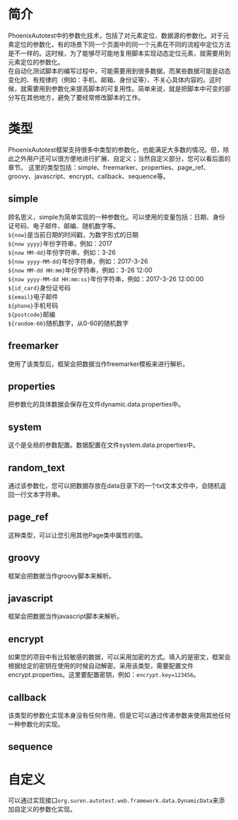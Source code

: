 # 简介
PhoenixAutotest中的参数化技术，包括了对元素定位、数据源的参数化。对于元素定位的参数化，有的场景下同一个页面中的同一个元素在不同的流程中定位方法是不一样的。这时候，为了能够尽可能地复用脚本实现动态定位元素，就需要用到元素定位的参数化。    
在自动化测试脚本的编写过程中，可能需要用到很多数据，而某些数据可能是动态变化的、有规律的（例如：手机、邮箱、身份证等）、不关心具体内容的。这时候，就需要用到参数化来提高脚本的可复用性。简单来说，就是把脚本中可变的部分写在其他地方，避免了要经常修改脚本的工作。
# 类型
PhoenixAutotest框架支持很多中类型的参数化，也能满足大多数的情况。但，除此之外用户还可以很方便地进行扩展、自定义；当然自定义部分，您可以看后面的章节。
这里的类型包括：simple、freemarker、properties、page_ref、groovy、javascript、encrypt、callback、sequence等。
## simple
顾名思义，simple为简单实现的一种参数化。可以使用的变量包括：日期、身份证号码、电子邮件、邮编、随机数字等。  
`${now}`是当前日期的时间戳，为数字形式的日期  
`${now yyyy}`年份字符串，例如：2017  
`${now MM-dd}`年份字符串，例如：3-26  
`${now yyyy-MM-dd}`年份字符串，例如：2017-3-26  
`${now MM-dd HH:mm}`年份字符串，例如：3-26 12:00  
`${now yyyy-MM-dd HH:mm:ss}`年份字符串，例如：2017-3-26 12:00:00  
`${id_card}`身份证号码  
`${email}`电子邮件  
`${phone}`手机号码  
`${postcode}`邮编  
`${random-60}`随机数字，从0-60的随机数字
## freemarker
使用了该类型后，框架会把数据当作freemarker模板来进行解析。
## properties
把参数化的具体数据会保存在文件dynamic.data.properties中。
## system
这个是全局的参数配置。数据配置在文件system.data.properties中。
## random_text
通过该参数化，您可以把数据存放在data目录下的一个txt文本文件中，会随机返回一行文本字符串。
## page_ref
这种类型，可以让您引用其他Page类中属性的值。
## groovy
框架会把数据当作groovy脚本来解析。
## javascript
框架会把数据当作javascript脚本来解析。
## encrypt
如果您的项目中有比较敏感的数据，可以采用加密的方式。填入的是密文，框架会根据给定的密钥在使用的时候自动解密。采用该类型，需要配置文件encrypt.properties。这里要配置密钥，例如：`encrypt.key=123456`。
## callback
该类型的参数化实现本身没有任何作用，但是它可以通过传递参数来使用其他任何一种参数化的实现。
## sequence
# 自定义
可以通过实现接口`org.suren.autotest.web.framework.data.DynamicData`来添加自定义的参数化实现。